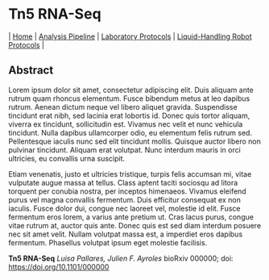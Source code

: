 # Tn5 RNA-Seq

\| [Home](index) \| [Analysis Pipeline](pipeline) \| [Laboratory Protocols](laboratory_protocols) \| [Liquid-Handling Robot Protocols](robot_protocols) \|

## Abstract

Lorem ipsum dolor sit amet, consectetur adipiscing elit. Duis aliquam ante rutrum quam rhoncus elementum. Fusce bibendum metus at leo dapibus rutrum. Aenean dictum neque vel libero aliquet gravida. Suspendisse tincidunt erat nibh, sed lacinia erat lobortis id. Donec quis tortor aliquam, viverra ex tincidunt, sollicitudin est. Vivamus nec velit et nunc vehicula tincidunt. Nulla dapibus ullamcorper odio, eu elementum felis rutrum sed. Pellentesque iaculis nunc sed elit tincidunt mollis. Quisque auctor libero non pulvinar tincidunt. Aliquam erat volutpat. Nunc interdum mauris in orci ultricies, eu convallis urna suscipit.

Etiam venenatis, justo et ultricies tristique, turpis felis accumsan mi, vitae vulputate augue massa at tellus. Class aptent taciti sociosqu ad litora torquent per conubia nostra, per inceptos himenaeos. Vivamus eleifend purus vel magna convallis fermentum. Duis efficitur consequat ex non iaculis. Fusce dolor dui, congue nec laoreet vel, molestie id elit. Fusce fermentum eros lorem, a varius ante pretium ut. Cras lacus purus, congue vitae rutrum at, auctor quis ante. Donec quis est sed diam interdum posuere nec sit amet velit. Nullam volutpat massa est, a imperdiet eros dapibus fermentum. Phasellus volutpat ipsum eget molestie facilisis. 

**Tn5 RNA-Seq**
_Luisa Pallares, Julien F. Ayroles_
bioRxiv 000000; doi: <https://doi.org/10.1101/000000>
